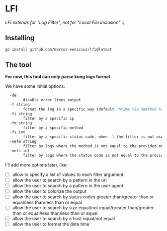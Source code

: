 # LFI

_LFI extends for "Log Filter", not for "Local File inclusion" :)_

## Installing

```bash
go install github.com/marcos-venicius/lfi@latest
```

## The tool

**For now, this tool can only parse kong logs format.**

We have some initial options:

```bash
  -de
        disable error lines output
  -f string
        format the log in a specific way (default "%time %ip %method %resource %version %status %size %host %agent")
  -fi string
        filter by a specific ip
  -fm string
        filter by a specific method
  -fs int
        filter by a specific status code. when -1 the filter is not used (default -1)
  -nefm string
        filter by logs where the method is not equal to the provided one
  -nefs int
        filter by logs where the status code is not equal to the provided one. when -1 the filter is not used (default -1)
```

I'll add more options later, like:

- [ ] allow to specify a list of values to each filter argument
- [ ] allow the user to search by a pattern in the url
- [ ] allow the user to search by a pattern in the user agent
- [ ] allow the user to colorize the output
- [ ] allow the user to search by status codes greater than/greater than or equal/less than/less than or equal
- [ ] allow the user to search by size equal/not equal/greater than/greater than or equal/less than/less than or equal
- [ ] allow the user to search by a host equal/not equal
- [ ] allow the user to format the date time
